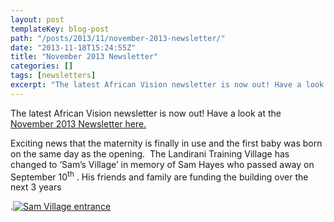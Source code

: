 ```yaml
---
layout: post
templateKey: blog-post
path: "/posts/2013/11/november-2013-newsletter/"
date: "2013-11-18T15:24:55Z"
title: "November 2013 Newsletter"
categories: []
tags: [newsletters]
excerpt: "The latest African Vision newsletter is now out! Have a look at the November 2013 Newsletter here.E..."
---
```


The latest African Vision newsletter is now out! Have a look at the [November 2013 Newsletter here.](http://www.africanvision.org.uk/africa-vision-news/wp-content/uploads/2013/11/Nov-AVM-Newsletter-issue-18-November-2013-.pdf "Nov 2013 Newsletter")

Exciting news that the maternity is finally in use and the first baby was born on the same day as the opening.  The Landirani Training Village has changed to ‘Sam’s Village’ in memory of Sam Hayes who passed away on September 10<sup>th</sup> . His friends and family are funding the building over the next 3 years

.[![Sam Village entrance](http://www.africanvision.org.uk/africa-vision-news/wp-content/uploads/2013/11/Sam-Village-gate+sml-300x200.jpg)](http://www.africanvision.org.uk/africa-vision-news/wp-content/uploads/2013/11/Sam-Village-gate+sml.jpg)